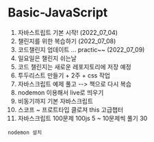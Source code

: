 # Basic-JavaScript

1. 자바스트립트 기본 시작! (2022_07_04)
2. 챌린지를 위한 복습하기 (2022_07_08)
3. 코드챌린지 업데이트 ... practic~~ (2022_07_09)
4. 일요일은 챌린지 쉬는날
5. 코드 챌린지는 새로운 레포지토리에 저장 예정
6. 투두리스트 만들기 + 2주 + css 작업
7. 자바스크립트 예제 풀고 --> 책으로 다시 복습
8. nodemon 이용해서 live로 띄우기
9. 비동기까지 기본 자바스크립트
10. 스코프 ~ 프로트타입 클로져 this 고급챕터
11. 자바스크립트 100문제 100js 5 ~ 10문제씩 풀기 30
```
nodemon 설치 
```
